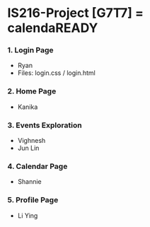 # IS216-Project [G7T7] = calendaREADY

### 1. Login Page
- Ryan
- Files: login.css / login.html

### 2. Home Page
- Kanika

### 3. Events Exploration
- Vighnesh
- Jun Lin

### 4. Calendar Page
- Shannie

### 5. Profile Page
- Li Ying
